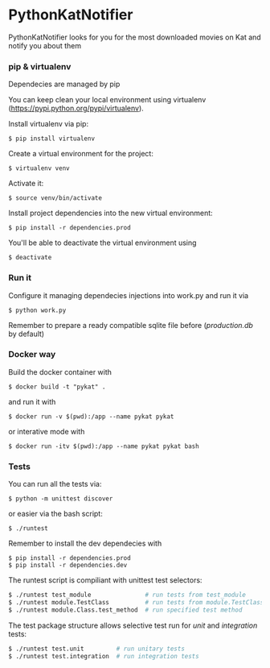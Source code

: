 # PythonKatNotifier

PythonKatNotifier looks for you for the most downloaded movies on Kat and notify you about them

### pip & virtualenv

Dependecies are managed by pip

You can keep clean your local environment using virtualenv (https://pypi.python.org/pypi/virtualenv).

Install virtualenv via pip:
```
$ pip install virtualenv
```
Create a virtual environment for the project:
```
$ virtualenv venv
```
Activate it:
```
$ source venv/bin/activate
```
Install project dependencies into the new virtual environment:
```
$ pip install -r dependencies.prod
```
You'll be able to deactivate the virtual environment using
```
$ deactivate
```

### Run it

Configure it managing dependecies injections into work.py and run it via
```
$ python work.py
```
Remember to prepare a ready compatible sqlite file before (*production.db* by default)

### Docker way

Build the docker container with
```
$ docker build -t "pykat" .
```
and run it with
```
$ docker run -v $(pwd):/app --name pykat pykat 
```
or interative mode with
```
$ docker run -itv $(pwd):/app --name pykat pykat bash
```

### Tests

You can run all the tests via:
```
$ python -m unittest discover
```
or easier via the bash script:
```
$ ./runtest
```
Remember to install the dev dependecies with
```
$ pip install -r dependencies.prod
$ pip install -r dependencies.dev
```
The runtest script is compiliant with unittest test selectors:
```bash
$ ./runtest test_module               # run tests from test_module
$ ./runtest module.TestClass          # run tests from module.TestClass
$ ./runtest module.Class.test_method  # run specified test method
```
The test package structure allows selective test run for *unit* and *integration* tests:
```bash
$ ./runtest test.unit         # run unitary tests
$ ./runtest test.integration  # run integration tests
```

